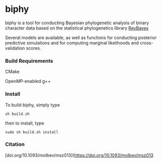 biphy
=====

biphy is a tool for conducting Bayesian phylogenetic analysis of binary character data based on the statistical phylogenetics library [RevBayes](https://github.com/revbayes/revbayes)

Several models are available, as well as functions for conducting posterior predictive simulations and for computing marginal likelihoods and cross-validation scores.

### Build Requirements

CMake

OpenMP-enabled g++

### Install

To build biphy, simply type

```sh build.sh```

then to install, type

```sudo sh build.sh install```


### Citation

[doi.org/10.1093/molbev/msz013](https://doi.org/10.1093/molbev/msz013
